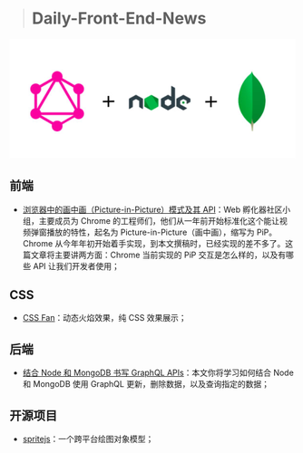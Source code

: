 > # Daily-Front-End-News

[![cover][img]][link]

[img]: https://github.com/fengshangwuqi/Daily-Front-End-News/blob/master/history/2018/06/30/graphql.jpg "结合 Node 和 MongoDB 书写 GraphQL APIs"
[link]: https://blog.bitsrc.io/write-graphql-apis-on-node-with-mongodb-f3d0084cbbb8

## 前端

- [浏览器中的画中画（Picture-in-Picture）模式及其 API](https://zhuanlan.zhihu.com/p/38251413)：Web 孵化器社区小组，主要成员为 Chrome 的工程师们，他们从一年前开始标准化这个能让视频弹窗播放的特性，起名为 Picture-in-Picture（画中画），缩写为 PiP。Chrome 从今年年初开始着手实现，到本文撰稿时，已经实现的差不多了。这篇文章将主要讲两方面：Chrome 当前实现的 PiP 交互是怎么样的，以及有哪些 API 让我们开发者使用；

## CSS

- [CSS Fan](https://codepen.io/jkantner/pen/gKRKKb)：动态火焰效果，纯 CSS 效果展示；

## 后端

- [结合 Node 和 MongoDB 书写 GraphQL APIs](https://blog.bitsrc.io/write-graphql-apis-on-node-with-mongodb-f3d0084cbbb8)：本文你将学习如何结合 Node 和 MongoDB 使用 GraphQL 更新，删除数据，以及查询指定的数据；

## 开源项目

- [spritejs](https://github.com/spritejs/spritejs)：一个跨平台绘图对象模型；
